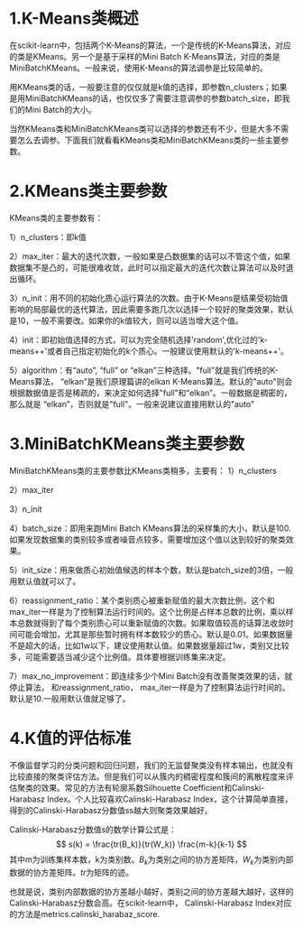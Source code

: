 # 1.K-Means类概述
在scikit-learn中，包括两个K-Means的算法，一个是传统的K-Means算法，对应的类是KMeans。另一个是基于采样的Mini Batch K-Means算法，对应的类是MiniBatchKMeans。一般来说，使用K-Means的算法调参是比较简单的。

用KMeans类的话，一般要注意的仅仅就是k值的选择，即参数n_clusters；如果是用MiniBatchKMeans的话，也仅仅多了需要注意调参的参数batch_size，即我们的Mini Batch的大小。

当然KMeans类和MiniBatchKMeans类可以选择的参数还有不少，但是大多不需要怎么去调参。下面我们就看看KMeans类和MiniBatchKMeans类的一些主要参数。

# 2.KMeans类主要参数
KMeans类的主要参数有：

1）n_clusters：即k值

2）max_iter：最大的迭代次数，一般如果是凸数据集的话可以不管这个值，如果数据集不是凸的，可能很难收敛，此时可以指定最大的迭代次数让算法可以及时退出循环。

3）n_init：用不同的初始化质心运行算法的次数。由于K-Means是结果受初始值影响的局部最优的迭代算法，因此需要多跑几次以选择一个较好的聚类效果，默认是10，一般不需要改。如果你的k值较大，则可以适当增大这个值。

4）init：即初始值选择的方式，可以为完全随机选择'random',优化过的'k-means++'或者自己指定初始化的k个质心。一般建议使用默认的'k-means++'。

5）algorithm：有“auto”, “full” or “elkan”三种选择。"full"就是我们传统的K-Means算法， “elkan”是我们原理篇讲的elkan K-Means算法。默认的"auto"则会根据数据值是否是稀疏的，来决定如何选择"full"和“elkan”。一般数据是稠密的，那么就是 “elkan”，否则就是"full"。一般来说建议直接用默认的"auto"

# 3.MiniBatchKMeans类主要参数
MiniBatchKMeans类的主要参数比KMeans类稍多，主要有：
1）n_clusters

2）max_iter

3）n_init

4）batch_size：即用来跑Mini Batch KMeans算法的采样集的大小，默认是100.如果发现数据集的类别较多或者噪音点较多，需要增加这个值以达到较好的聚类效果。

5）init_size：用来做质心初始值候选的样本个数，默认是batch_size的3倍，一般用默认值就可以了。

6）reassignment_ratio：某个类别质心被重新赋值的最大次数比例，这个和max_iter一样是为了控制算法运行时间的。这个比例是占样本总数的比例，乘以样本总数就得到了每个类别质心可以重新赋值的次数。如果取值较高的话算法收敛时间可能会增加，尤其是那些暂时拥有样本数较少的质心。默认是0.01。如果数据量不是超大的话，比如1w以下，建议使用默认值。如果数据量超过1w，类别又比较多，可能需要适当减少这个比例值。具体要根据训练集来决定。

7）max_no_improvement：即连续多少个Mini Batch没有改善聚类效果的话，就停止算法， 和reassignment_ratio， max_iter一样是为了控制算法运行时间的。默认是10.一般用默认值就足够了。

# 4.K值的评估标准
不像监督学习的分类问题和回归问题，我们的无监督聚类没有样本输出，也就没有比较直接的聚类评估方法。但是我们可以从簇内的稠密程度和簇间的离散程度来评估聚类的效果。常见的方法有轮廓系数Silhouette Coefficient和Calinski-Harabasz Index。个人比较喜欢Calinski-Harabasz Index，这个计算简单直接，得到的Calinski-Harabasz分数值ss越大则聚类效果越好。

Calinski-Harabasz分数值s的数学计算公式是：
$$
s(k) = \frac{tr(B_k)}{tr(W_k)} \frac{m-k}{k-1}
$$
其中m为训练集样本数，k为类别数。$B_k$为类别之间的协方差矩阵，$W_k$为类别内部数据的协方差矩阵。$tr$为矩阵的迹。

也就是说，类别内部数据的协方差越小越好，类别之间的协方差越大越好，这样的Calinski-Harabasz分数会高。在scikit-learn中， Calinski-Harabasz Index对应的方法是metrics.calinski_harabaz_score.